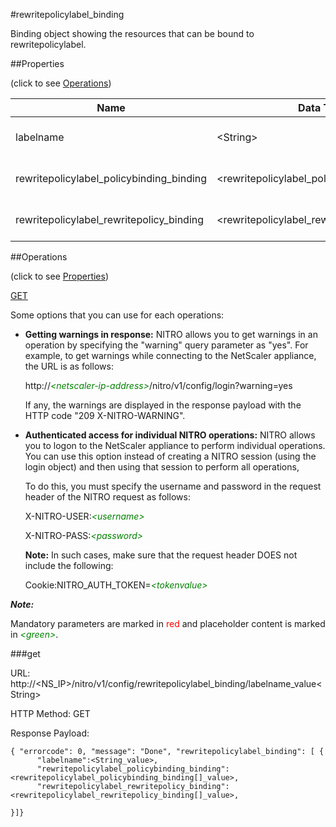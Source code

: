#rewritepolicylabel_binding

Binding object showing the resources that can be bound to rewritepolicylabel.


##Properties 
<span>(click to see [Operations](#operations))</span>


<table><thead><tr><th>Name</th><th> Data Type</th><th> Permissions</th><th>Description</th></tr></thead><tbody><tr><td>labelname</td><td>&lt;String></td><td>Read-write</td><td>Name of the rewrite policy label.</td><tr><tr><td>rewritepolicylabel_policybinding_binding</td><td>&lt;rewritepolicylabel_policybinding_binding[]></td><td>Read-only</td><td>policybinding that can be bound to rewritepolicylabel.</td><tr><tr><td>rewritepolicylabel_rewritepolicy_binding</td><td>&lt;rewritepolicylabel_rewritepolicy_binding[]></td><td>Read-only</td><td>rewritepolicy that can be bound to rewritepolicylabel.</td><tr></tbody></table>
##Operations 
<span>(click to see [Properties](#properties))</span>


[GET](#get)


Some options that you can use for each operations:
<ul><li><p><b>Getting warnings in response:</b> NITRO allows you to get warnings in an operation by specifying the "warning" query parameter as "yes". For example, to get warnings while connecting to the NetScaler appliance, the URL is as follows:</p><p>http://<span style="color:green;font-style:italic;">&lt;netscaler-ip-address&gt;</span>/nitro/v1/config/login?warning=yes</p><p>If any, the warnings are displayed in the response payload with the HTTP code "209 X-NITRO-WARNING".</p></li><li><p><b>Authenticated access for individual NITRO operations:</b> NITRO allows you to logon to the NetScaler appliance to perform individual operations. You can use this option instead of creating a NITRO session (using the login object) and then using that session to perform all operations,</p><p>To do this, you must specify the username and password in the request header of the NITRO request as follows:</p><p>X-NITRO-USER:<span style="color:green;font-style:italic;">&lt;username&gt;</span></p><p>X-NITRO-PASS:<span style="color:green;font-style:italic;">&lt;password&gt;</span></p><p><b>Note:</b> In such cases, make sure that the request header DOES not include the following:</p><p>Cookie:NITRO_AUTH_TOKEN=<span style="color:green;font-style:italic;">&lt;tokenvalue&gt;</span></p></li></ul>



***Note:*** 
Mandatory parameters are marked in <span style="color:#FF0000;">red</span> and placeholder content is marked in <span style="color:green;font-style:italic">&lt;green&gt;</span>.

###get



URL: http://&lt;NS_IP&gt;/nitro/v1/config/rewritepolicylabel_binding/labelname_value&lt;String&gt;
HTTP Method: GET
Response Payload: ```{ "errorcode": 0, "message": "Done", "rewritepolicylabel_binding": [ {      "labelname":<String_value>,      "rewritepolicylabel_policybinding_binding":<rewritepolicylabel_policybinding_binding[]_value>,      "rewritepolicylabel_rewritepolicy_binding":<rewritepolicylabel_rewritepolicy_binding[]_value>,}]}```




